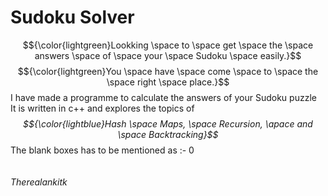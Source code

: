 # Sudoku Solver
$${\color{lightgreen}Lookking \space to \space get \space the \space answers \space of \space your \space Sudoku \space easily.}$$
$${\color{lightgreen}You \space have \space come \space to \space the \space right \space place.}$$
I have made a programme to calculate the answers of your Sudoku puzzle
<br>It is written in c++ and explores the topics of <i>$${\color{lightblue}Hash \space Maps, \space Recursion, \apace and \space Backtracking}$$</i>
The blank boxes has to be mentioned as :- 0<br>
<br><br>
<i>Therealankitk</i>

